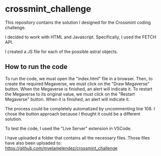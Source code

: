 # crossmint_challenge

This repository contains the solution I designed for the Crossmint coding challenge.

I decided to work with HTML and Javascript. Specifically, I used the FETCH API. 

I created a JS file for each of the possible astral objects. 

## How to run the code
To run the code, we must open the "index.html" file in a browser.
Then, to create the required Megaverse, we must click on the "Draw Megaverse" button. When the Megaverse is finished, an alert will indicate it.
To restart the Megaverse to its original value, we must click on the "Restart Megaverse" button. When it is finished, an alert will indicate it.

The process could be completely automatized by uncommenting line 108. 
I chose the button approach because I thought it could be a different solution.

To test the code, I used the "Live Server" extension in VSCode.

I have uploaded a folder that contains all the necessary files. Those files have also been uploaded to:
https://github.com/mvelamelendez/crossmint_challenge
